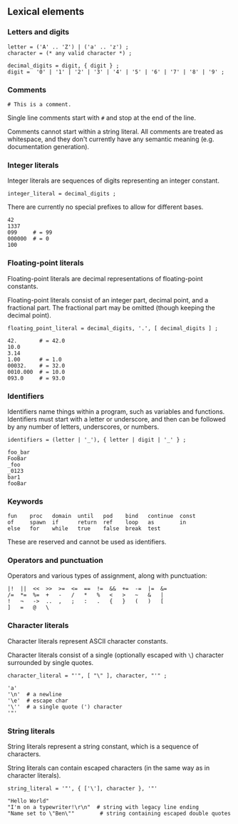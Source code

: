 ## Lexical elements

### Letters and digits

```ebnf
letter = ('A' .. 'Z') | ('a' .. 'z') ;
character = (* any valid character *) ;

decimal_digits = digit, { digit } ;
digit =  '0' | '1' | '2' | '3' | '4' | '5' | '6' | '7' | '8' | '9' ;
```

### Comments

```mank
# This is a comment.
```

Single line comments start with `#` and stop at the end of the line.


Comments cannot start within a string literal.
All comments are treated as whitespace, and they don't currently have any semantic meaning (e.g. documentation generation).

<!-- <div class="page"/> -->

### Integer literals

Integer literals are sequences of digits representing an integer constant.

```ebnf
integer_literal = decimal_digits ;
```

There are currently no special prefixes to allow for different bases.

```mank
42
1337
099     # = 99
000000  # = 0
100
```

### Floating-point literals

Floating-point literals are decimal representations of floating-point constants.


Floating-point literals consist of an integer part, decimal point, and a fractional part. The fractional part may be omitted (though keeping the decimal point).

```ebnf
floating_point_literal = decimal_digits, '.', [ decimal_digits ] ;
```

```mank
42.       # = 42.0
10.0
3.14
1.00      # = 1.0
00032.    # = 32.0
0010.000  # = 10.0
093.0     # = 93.0
```

### Identifiers

Identifiers name things within a program, such as variables and functions. Identifiers must start with a letter or underscore, and then can be followed by any number of letters, underscores, or numbers.

```ebnf
identifiers = (letter | '_'), { letter | digit | '_' } ;
```

```mank
foo_bar
FooBar
_foo
_0123
bar1
fooBar
```

### Keywords

```
fun    proc   domain  until   pod    bind   continue  const
of     spawn  if      return  ref    loop   as        in
else   for    while   true    false  break  test
```
These are reserved and cannot be used as identifiers.

### Operators and punctuation

Operators and various types of assignment, along with punctuation:
```
|!  ||  <<  >>  >=  <=  ==  !=  &&  +=  -=  |=  &=
/=  *=  %=  +   -   /   *   %   <   >   ~   &   |
!   ¬   ->  ..  ,   ;   :   .   {   }   (   )   [
]   =   @   \
```

### Character literals

Character literals represent ASCII character constants.


Character literals consist of a single (optionally escaped with `\`) character surrounded by single quotes.

```ebnf
character_literal = "'", [ "\" ], character, "'" ;
```

```mank
'a'
'\n'  # a newline
'\e'  # escape char
'\''  # a single quote (') character
'"'
```

### String literals

String literals represent a string constant, which is a sequence of characters.


String literals can contain escaped characters (in the same way as in character literals).

```ebnf
string_literal = '"', { ['\'], character }, '"'
```

```mank
"Hello World"
"I'm on a typewriter!\r\n"  # string with legacy line ending
"Name set to \"Ben\""        # string containing escaped double quotes
```
